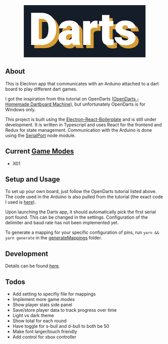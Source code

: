 <div style="text-align: center"><img src="resources/imgs/darts.png" /></div>

## About

This is Electron app that communicates with an Arduino attached to a dart board to play different dart games.

I got the inspiration from this tutorial on OpenDarts ([OpenDarts - Homemade Dartboard Machine](https://www.hackster.io/ricardo-alves/opendarts-homemade-dartboard-machine-2a2914)), but unfortunately OpenDarts is for Windows only.

This project is built using the [Electron-React-Boilerplate](https://github.com/electron-react-boilerplate/electron-react-boilerplate) and is still under development. It is written in Typescript and uses React for the frontend and Redux for state management. Communication with the Arduino is done using the [SerialPort](https://serialport.io/) node module.

## Current [Game Modes](https://www.8dartfinish.com/21-popular-darts-games-play-dartboard/)

-   X01

## Setup and Usage

To set up your own board, just follow the OpenDarts tutorial listed above. The code used in the Arduino is also pulled from the tutorial (the exact code I used is [here](arduino/darts.ino)).

Upon launching the Darts app, it should automatically pick the first serial port found. This can be changed in the settings. Configuration of the delimiter and baud rate has not been implemented yet.

To generate a mapping for your specific configuration of pins, run `yarn && yarn generate` in the [generateMappings](generateMappings/) folder.

## Development

Details can be found [here](development.md).

## Todos

-   Add setting to specifiy file for mappings
-   Implement more game modes
-   Show player stats side panel
-   Save/store player data to track progress over time
-   Light vs dark theme
-   Show total for each round
-   Have toggle for s-bull and d-bull to both be 50
-   Make font larger/touch friendly
-   Add control for xbox controller
